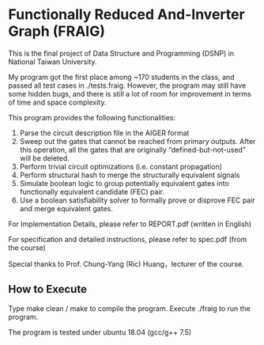# Functionally Reduced And-Inverter Graph (FRAIG)
This is the final project of Data Structure and Programming (DSNP) in National Taiwan University.

My program got the first place among ~170 students in the class, and passed all test cases in ./tests.fraig.
However, the program may still have some hidden bugs, and there is still a lot of room for improvement in terms of time and space complexity.  

This program provides the following functionalities:
1.  Parse the circuit description file in the AIGER format
2.  Sweep out the gates that cannot be reached from primary outputs. After this operation, all the gates that are          originally “defined-but-not-used” will be deleted.
3.  Perform trivial circuit optimizations (i.e. constant propagation)
4.  Perform structural hash to merge the structurally equivalent signals
5.  Simulate boolean logic to group potentially equivalent gates into functionally equivalent candidate (FEC) pair.
6.  Use a boolean satisfiability solver to formally prove or disprove FEC pair and merge equivalent gates.

For Implementation Details, please refer to REPORT.pdf (written in English)

For specification and detailed instructions, please refer to spec.pdf (from the course)

Special thanks to Prof. Chung-Yang (Ric) Huang，lecturer of the course.

## How to Execute
Type make clean / make to compile the program. Execute ./fraig to run the program.

The program is tested under ubuntu 18.04 (gcc/g++ 7.5)
